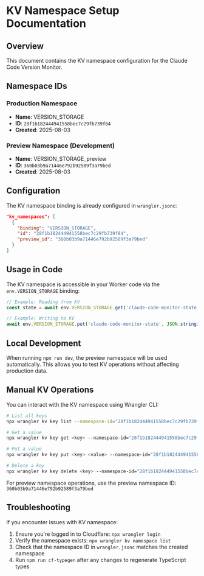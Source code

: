 # KV Namespace Setup Documentation

## Overview
This document contains the KV namespace configuration for the Claude Code Version Monitor.

## Namespace IDs

### Production Namespace
- **Name**: VERSION_STORAGE
- **ID**: `28f1b182444941558bec7c29fb739f84`
- **Created**: 2025-08-03

### Preview Namespace (Development)
- **Name**: VERSION_STORAGE_preview
- **ID**: `360b03b9a71446e792b92589f3a79bed`
- **Created**: 2025-08-03

## Configuration

The KV namespace binding is already configured in `wrangler.jsonc`:

```json
"kv_namespaces": [
  {
    "binding": "VERSION_STORAGE",
    "id": "28f1b182444941558bec7c29fb739f84",
    "preview_id": "360b03b9a71446e792b92589f3a79bed"
  }
]
```

## Usage in Code

The KV namespace is accessible in your Worker code via the `env.VERSION_STORAGE` binding:

```typescript
// Example: Reading from KV
const state = await env.VERSION_STORAGE.get('claude-code-monitor-state', 'json');

// Example: Writing to KV
await env.VERSION_STORAGE.put('claude-code-monitor-state', JSON.stringify(data));
```

## Local Development

When running `npm run dev`, the preview namespace will be used automatically. This allows you to test KV operations without affecting production data.

## Manual KV Operations

You can interact with the KV namespace using Wrangler CLI:

```bash
# List all keys
npx wrangler kv key list --namespace-id="28f1b182444941558bec7c29fb739f84"

# Get a value
npx wrangler kv key get <key> --namespace-id="28f1b182444941558bec7c29fb739f84"

# Put a value
npx wrangler kv key put <key> <value> --namespace-id="28f1b182444941558bec7c29fb739f84"

# Delete a key
npx wrangler kv key delete <key> --namespace-id="28f1b182444941558bec7c29fb739f84"
```

For preview namespace operations, use the preview namespace ID: `360b03b9a71446e792b92589f3a79bed`

## Troubleshooting

If you encounter issues with KV namespace:

1. Ensure you're logged in to Cloudflare: `npx wrangler login`
2. Verify the namespace exists: `npx wrangler kv namespace list`
3. Check that the namespace ID in `wrangler.jsonc` matches the created namespace
4. Run `npm run cf-typegen` after any changes to regenerate TypeScript types